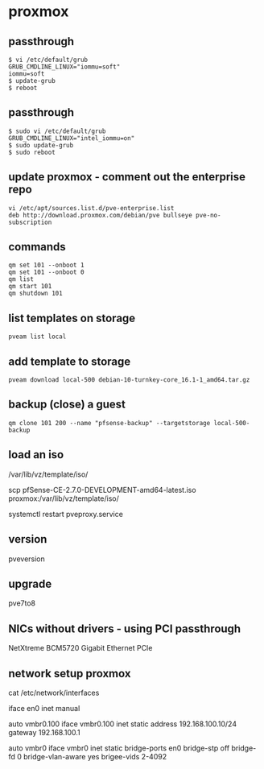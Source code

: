 # proxmox

## passthrough
```
$ vi /etc/default/grub
GRUB_CMDLINE_LINUX="iommu=soft"
iommu=soft
$ update-grub
$ reboot
```

## passthrough
```
$ sudo vi /etc/default/grub
GRUB_CMDLINE_LINUX="intel_iommu=on"
$ sudo update-grub
$ sudo reboot
```

## update proxmox - comment out the enterprise repo
```
vi /etc/apt/sources.list.d/pve-enterprise.list
deb http://download.proxmox.com/debian/pve bullseye pve-no-subscription
```


## commands
```
qm set 101 --onboot 1
qm set 101 --onboot 0
qm list
qm start 101
qm shutdown 101
```

## list templates on storage
```
pveam list local
```

## add template to storage
```
pveam download local-500 debian-10-turnkey-core_16.1-1_amd64.tar.gz
```

## backup (close) a guest
```
qm clone 101 200 --name "pfsense-backup" --targetstorage local-500-backup
```

## load an iso
/var/lib/vz/template/iso/

scp pfSense-CE-2.7.0-DEVELOPMENT-amd64-latest.iso proxmox:/var/lib/vz/template/iso/

systemctl restart pveproxy.service

## version
pveversion

## upgrade
pve7to8

## NICs without drivers - using PCI passthrough
NetXtreme BCM5720 Gigabit Ethernet PCIe

## network setup proxmox
cat /etc/network/interfaces

iface en0 inet manual

auto vmbr0.100
iface vmbr0.100 inet static
  address 192.168.100.10/24
  gateway 192.168.100.1

auto vmbr0
iface vmbr0 inet static
  bridge-ports en0
  bridge-stp off
  bridge-fd 0
  bridge-vlan-aware yes
  brigee-vids 2-4092


